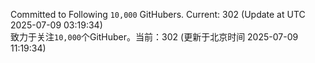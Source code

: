 Committed to Following `10,000` GitHubers. Current: <!-- FOLLOWING_COUNT -->302<!-- FOLLOWING_COUNT --> (Update at UTC <!-- LAST_UPDATED -->2025-07-09 03:19:34<!-- LAST_UPDATED -->)<br>
致力于关注`10,000`个GitHuber。当前：<!-- FOLLOWING_COUNT -->302<!-- FOLLOWING_COUNT --> (更新于北京时间 <!-- LAST_UPDATED_CST -->2025-07-09 11:19:34<!-- LAST_UPDATED_CST -->)
